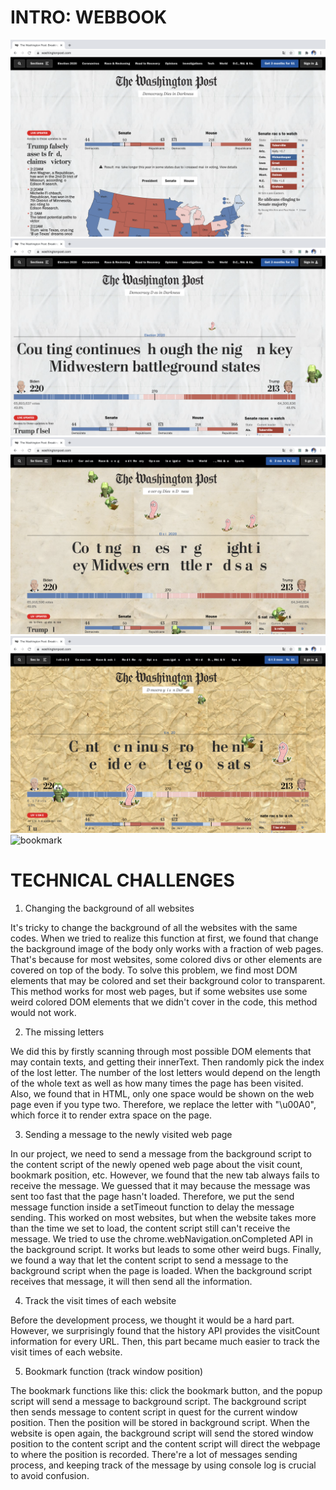 

# INTRO: WEBBOOK

![old1](old1.png)
![old2](old2.png)
![old3](old3.png)
![old4](old4.png)
![bookmark](bookmark.gif)



# TECHNICAL CHALLENGES

1. Changing the background of all websites

It's tricky to change the background of all the websites with the same codes. When we tried to realize this function at first, we found that change the background image of the body only works with a fraction of web pages. That's because for most websites, some colored divs or other elements are covered on top of the body. To solve this problem, we find most DOM elements that may be colored and set their background color to transparent. This method works for most web pages, but if some websites use some weird colored DOM elements that we didn't cover in the code, this method would not work.

2. The missing letters

We did this by firstly scanning through most possible DOM elements that may contain texts, and getting their innerText. Then randomly pick the index of the lost letter. The number of the lost letters would depend on the length of the whole text as well as how many times the page has been visited. Also, we found that in HTML, only one space would be shown on the web page even if you type two. Therefore, we replace the letter with "\u00A0", which force it to render extra space on the page.

3. Sending a message to the newly visited web page

In our project, we need to send a message from the background script to the content script of the newly opened web page about the visit count, bookmark position, etc. However, we found that the new tab always fails to receive the message. We guessed that it may because the message was sent too fast that the page hasn't loaded. Therefore, we put the send message function inside a setTimeout function to delay the message sending. This worked on most websites, but when the website takes more than the time we set to load, the content script still can't receive the message. We tried to use the chrome.webNavigation.onCompleted API in the background script. It works but leads to some other weird bugs. Finally, we found a way that let the content script to send a message to the background script when the page is loaded. When the background script receives that message, it will then send all the information.

4. Track the visit times of each website

Before the development process, we thought it would be a hard part. However, we surprisingly found that the history API provides the visitCount information for every URL. Then, this part became much easier to track the visit times of each website.

5. Bookmark function (track window position)

The bookmark functions like this: click the bookmark button, and the popup script will send a message to background script. The background script then sends message to content script in quest for the current window position. Then the position will be stored in background script. When the website is open again, the background script will send the stored window position to the content script and the content script will direct the webpage to where the position is recorded. There're a lot of messages sending process, and keeping track of the message by using console log is crucial to avoid confusion.
